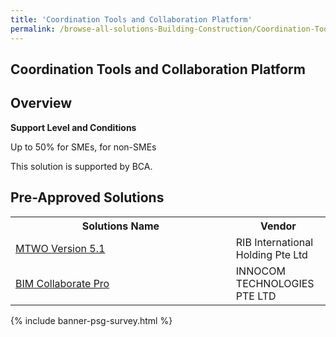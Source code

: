 ```yaml
---
title: 'Coordination Tools and Collaboration Platform'
permalink: /browse-all-solutions-Building-Construction/Coordination-Tools-and-Collaboration-Platform
---
```


## Coordination Tools and Collaboration Platform
## Overview

**Support Level and Conditions**

Up to 50% for SMEs,  for non-SMEs

This solution is supported by BCA.

## Pre-Approved Solutions

<table>
<tr>
<th style='width: auto;'><b>Solutions Name</b></th>
<th style='width: 30%;'><b>Vendor</b></th>
</tr>
<tr>
<td><a href='/productivity-solutions-grant/solutionrepo/solution4181' target='_blank'>MTWO Version 5.1</a><br></td>
<td>RIB International Holding Pte Ltd</td>
</tr>
<tr>
<td><a href='/productivity-solutions-grant/solutionrepo/solution4184' target='_blank'>BIM Collaborate Pro</a><br></td>
<td>INNOCOM TECHNOLOGIES PTE LTD </td>
</tr>
</table>

{% include banner-psg-survey.html %}
